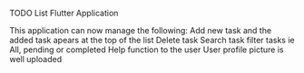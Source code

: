 TODO List Flutter Application

This application can now manage the following:
Add new task and the added task apears at the top of the list
Delete task
Search task
filter tasks ie All, pending or completed
Help function to the user
User profile picture is well uploaded



